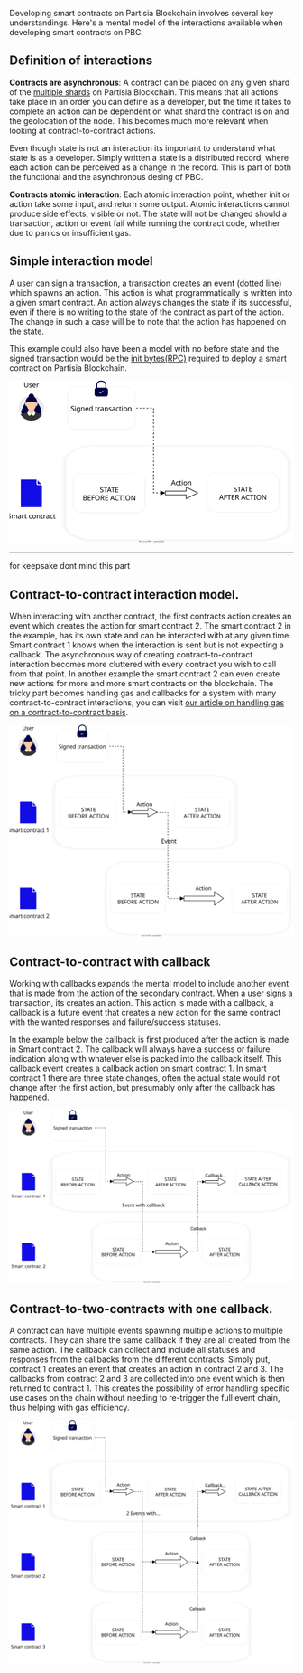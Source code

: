 Developing smart contracts on Partisia Blockchain involves several key understandings. Here's a mental model of the
interactions available when developing smart contracts on PBC.

## Definition of interactions

**Contracts are asynchronous**: A contract can be placed on any given shard of
the [multiple shards](../pbc-fundamentals/sharding.md) on Partisia Blockchain. This means that all actions take place in
an order you can define as a developer, but the time it takes to complete an action can be dependent on what shard the
contract is on and the geolocation of the node. This becomes much more relevant when looking at contract-to-contract
actions.

Even though state is not an interaction its important to understand what state is as a developer. Simply written a state
is a distributed record, where each action can be perceived as a change in the record. This is part of both the
functional and the asynchronous desing of PBC.

**Contracts atomic interaction**: Each atomic interaction point, whether init or action take some input, and return some output.
Atomic interactions cannot produce side effects, visible or not. The state will not be changed should a transaction,
action or event fail while running the contract code, whether due to panics or insufficient gas. 

## Simple interaction model

A user can sign a transaction, a transaction creates an event (dotted line) which spawns an action. This action is what
programmatically is written into a given smart contract. An action always changes the state if its successful, even if
there is no writing to the state of the contract as part of the action. The change in such a case will be to note that
the action has happened on the state. 

This example could also have been a model with no before state and the signed transaction
would be the [init bytes(RPC)](smart-contract-binary-formats.md#rpc-binary-format) required to deploy a smart contract on Partisia Blockchain.

![SmartContractMentalModelSimple.svg](mental-models/SmartContractMentalModelSimple.svg)















_______________________________________________
for keepsake dont mind this part
## Contract-to-contract interaction model.

When interacting with another contract, the first contracts action creates an event which creates the action for smart
contract 2. The smart contract 2 in the
example, has its own state and
can be interacted with at any given time. Smart contract 1 knows when the interaction is sent but is not expecting a
callback. The asynchronous way of creating contract-to-contract interaction becomes more
cluttered with every contract you wish to call from that point. In another example the smart contract 2 can even create
new actions for more and more smart contracts on the blockchain. The tricky part becomes handling gas and callbacks for
a system with many contract-to-contract interactions, you can
visit [our article on handling gas on a contract-to-contract basis](gas/contract-to-contract-gas-estimation.md).

![SmartContractMentalModelcontract-to-contract.svg](mental-models%2FSmartContractMentalModelcontract-to-contract.svg)

## Contract-to-contract with callback

Working with callbacks expands the mental model to include another event that is made from the action of the secondary
contract. When a user signs a transaction, its creates an action. This action is made with a callback, a callback is a
future event that creates a new action for the same contract with the wanted responses and failure/success statuses.

In the example below the callback is first produced after the action is made in Smart contract 2. The callback will
always have a success or
failure indication along with whatever else is packed into the callback itself. This callback event creates a callback
action on smart contract 1. In smart contract 1 there are three state changes, often the actual state would not
change after the first action, but presumably only after the callback has happened.

![SmartContractMentalModelWithCallback.svg](mental-models%2FSmartContractMentalModelWithCallback.svg)

## Contract-to-two-contracts with one callback.

A contract can have multiple events spawning multiple actions to multiple contracts. They can share the same callback if
they are all created from the same action. The callback can collect and include all statuses and responses from the
callbacks from the different
contracts. Simply put, contract 1 creates an event that creates an action in contract 2 and 3. The callbacks from
contract 2 and 3 are collected into one event which is then returned to contract 1. This creates the possibility of
error handling specific use cases on the chain without needing to re-trigger the full event chain, thus helping with gas
efficiency.

![SmartContractMentalModelTwoActionsOneCallback.svg](mental-models%2FSmartContractMentalModelTwoActionsOneCallback.svg)
